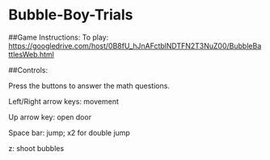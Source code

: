 # Bubble-Boy-Trials

##Game Instructions: 
  To play: https://googledrive.com/host/0B8fU_hJnAFctblNDTFN2T3NuZ00/BubbleBattlesWeb.html
  
##Controls:
  
  Press the buttons to answer the math questions.
  
  Left/Right arrow keys: movement
  
  Up arrow key: open door
  
  Space bar: jump; x2 for double jump 
  
  z: shoot bubbles
